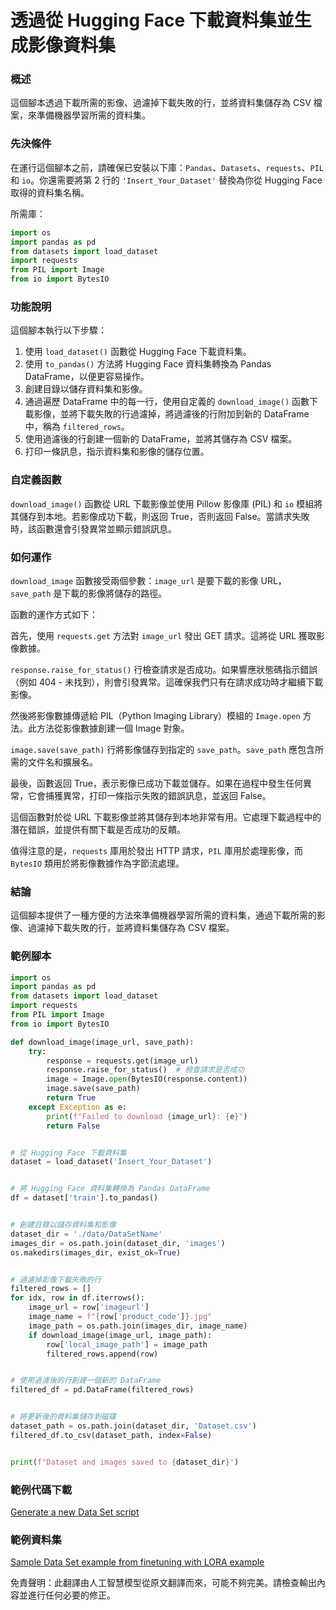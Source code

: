 # 透過從 Hugging Face 下載資料集並生成影像資料集

### 概述

這個腳本透過下載所需的影像、過濾掉下載失敗的行，並將資料集儲存為 CSV 檔案，來準備機器學習所需的資料集。

### 先決條件

在運行這個腳本之前，請確保已安裝以下庫：`Pandas`、`Datasets`、`requests`、`PIL` 和 `io`。你還需要將第 2 行的 `'Insert_Your_Dataset'` 替換為你從 Hugging Face 取得的資料集名稱。

所需庫：

```python
import os
import pandas as pd
from datasets import load_dataset
import requests
from PIL import Image
from io import BytesIO
```

### 功能說明

這個腳本執行以下步驟：

1. 使用 `load_dataset()` 函數從 Hugging Face 下載資料集。
2. 使用 `to_pandas()` 方法將 Hugging Face 資料集轉換為 Pandas DataFrame，以便更容易操作。
3. 創建目錄以儲存資料集和影像。
4. 通過遍歷 DataFrame 中的每一行，使用自定義的 `download_image()` 函數下載影像，並將下載失敗的行過濾掉，將過濾後的行附加到新的 DataFrame 中，稱為 `filtered_rows`。
5. 使用過濾後的行創建一個新的 DataFrame，並將其儲存為 CSV 檔案。
6. 打印一條訊息，指示資料集和影像的儲存位置。

### 自定義函數

`download_image()` 函數從 URL 下載影像並使用 Pillow 影像庫 (PIL) 和 `io` 模組將其儲存到本地。若影像成功下載，則返回 True，否則返回 False。當請求失敗時，該函數還會引發異常並顯示錯誤訊息。

### 如何運作

`download_image` 函數接受兩個參數：`image_url` 是要下載的影像 URL，`save_path` 是下載的影像將儲存的路徑。

函數的運作方式如下：

首先，使用 `requests.get` 方法對 `image_url` 發出 GET 請求。這將從 URL 獲取影像數據。

`response.raise_for_status()` 行檢查請求是否成功。如果響應狀態碼指示錯誤（例如 404 - 未找到），則會引發異常。這確保我們只有在請求成功時才繼續下載影像。

然後將影像數據傳遞給 PIL（Python Imaging Library）模組的 `Image.open` 方法。此方法從影像數據創建一個 Image 對象。

`image.save(save_path)` 行將影像儲存到指定的 `save_path`。`save_path` 應包含所需的文件名和擴展名。

最後，函數返回 True，表示影像已成功下載並儲存。如果在過程中發生任何異常，它會捕獲異常，打印一條指示失敗的錯誤訊息，並返回 False。

這個函數對於從 URL 下載影像並將其儲存到本地非常有用。它處理下載過程中的潛在錯誤，並提供有關下載是否成功的反饋。

值得注意的是，`requests` 庫用於發出 HTTP 請求，`PIL` 庫用於處理影像，而 `BytesIO` 類用於將影像數據作為字節流處理。

### 結論

這個腳本提供了一種方便的方法來準備機器學習所需的資料集，通過下載所需的影像、過濾掉下載失敗的行，並將資料集儲存為 CSV 檔案。

### 範例腳本

```python
import os
import pandas as pd
from datasets import load_dataset
import requests
from PIL import Image
from io import BytesIO

def download_image(image_url, save_path):
    try:
        response = requests.get(image_url)
        response.raise_for_status()  # 檢查請求是否成功
        image = Image.open(BytesIO(response.content))
        image.save(save_path)
        return True
    except Exception as e:
        print(f"Failed to download {image_url}: {e}")
        return False


# 從 Hugging Face 下載資料集
dataset = load_dataset('Insert_Your_Dataset')


# 將 Hugging Face 資料集轉換為 Pandas DataFrame
df = dataset['train'].to_pandas()


# 創建目錄以儲存資料集和影像
dataset_dir = './data/DataSetName'
images_dir = os.path.join(dataset_dir, 'images')
os.makedirs(images_dir, exist_ok=True)


# 過濾掉影像下載失敗的行
filtered_rows = []
for idx, row in df.iterrows():
    image_url = row['imageurl']
    image_name = f"{row['product_code']}.jpg"
    image_path = os.path.join(images_dir, image_name)
    if download_image(image_url, image_path):
        row['local_image_path'] = image_path
        filtered_rows.append(row)


# 使用過濾後的行創建一個新的 DataFrame
filtered_df = pd.DataFrame(filtered_rows)


# 將更新後的資料集儲存到磁碟
dataset_path = os.path.join(dataset_dir, 'Dataset.csv')
filtered_df.to_csv(dataset_path, index=False)


print(f"Dataset and images saved to {dataset_dir}")
```

### 範例代碼下載 
[Generate a new Data Set script](../../../../code/04.Finetuning/generate_dataset.py)

### 範例資料集
[Sample Data Set example from finetuning with LORA example](../../../../code/04.Finetuning/olive-ort-example/dataset/dataset-classification.json)

免責聲明：此翻譯由人工智慧模型從原文翻譯而來，可能不夠完美。請檢查輸出內容並進行任何必要的修正。